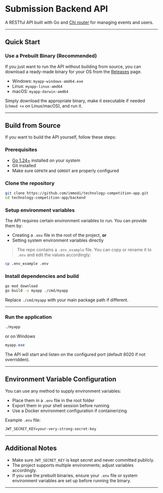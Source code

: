 # Submission Backend API

A RESTful API built with Go and [Chi router](https://github.com/go-chi/chi) for managing events and users.

---

## Quick Start

### Use a Prebuilt Binary (Recommended)

If you just want to run the API without building from source, you can download a ready-made binary for your OS from the [Releases](https://github.com/immodi/technology-competition-app/releases) page.

- Windows: `myapp-windows-amd64.exe`
- Linux: `myapp-linux-amd64`
- macOS: `myapp-darwin-amd64`

Simply download the appropriate binary, make it executable if needed (`chmod +x` on Linux/macOS), and run it.

---

## Build from Source

If you want to build the API yourself, follow these steps:

### Prerequisites

- [Go 1.24+](https://golang.org/dl/) installed on your system
- Git installed
- Make sure `GOPATH` and `GOROOT` are properly configured

### Clone the repository

```bash
git clone https://github.com/immodi/technology-competition-app.git
cd technology-competition-app/backend
```

### Setup environment variables

The API requires certain environment variables to run. You can provide them by:

- Creating a `.env` file in the root of the project, **or**
- Setting system environment variables directly

> The repo contains a `.env_example` file. You can copy or rename it to `.env` and edit the values accordingly:

```bash
cp .env_example .env
```

### Install dependencies and build

```bash
go mod download
go build -o myapp ./cmd/myapp
```

Replace `./cmd/myapp` with your main package path if different.

---

### Run the application

```bash
./myapp
```

or on Windows

```powershell
myapp.exe
```

The API will start and listen on the configured port (default 8020 if not overridden).

---

## Environment Variable Configuration

You can use any method to supply environment variables:

- Place them in a `.env` file in the root folder
- Export them in your shell session before running
- Use a Docker environment configuration if containerizing

Example `.env` file:

```env
JWT_SECRET_KEY=your-very-strong-secret-key
```

---

## Additional Notes

- Make sure `JWT_SECRET_KEY` is kept secret and never committed publicly.
- The project supports multiple environments; adjust variables accordingly.
- If you use the prebuilt binaries, ensure your `.env` file or system environment variables are set up before running the binary.

---
